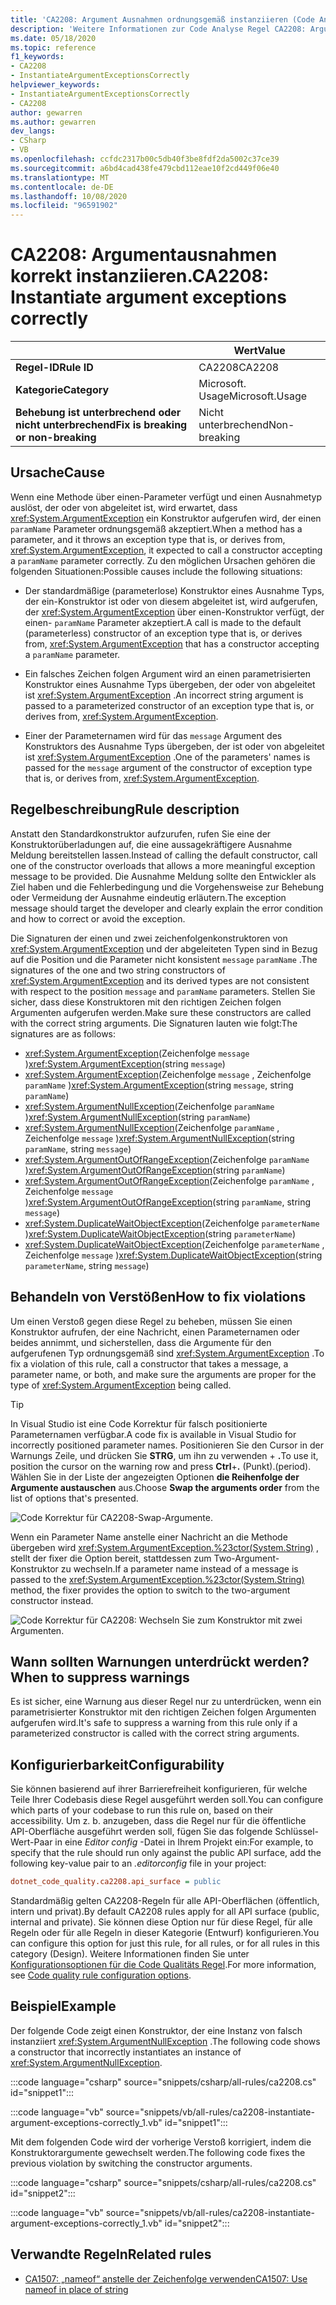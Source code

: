 ```yaml
---
title: 'CA2208: Argument Ausnahmen ordnungsgemäß instanziieren (Code Analyse)'
description: 'Weitere Informationen zur Code Analyse Regel CA2208: Argument Ausnahmen ordnungsgemäß instanziieren'
ms.date: 05/18/2020
ms.topic: reference
f1_keywords:
- CA2208
- InstantiateArgumentExceptionsCorrectly
helpviewer_keywords:
- InstantiateArgumentExceptionsCorrectly
- CA2208
author: gewarren
ms.author: gewarren
dev_langs:
- CSharp
- VB
ms.openlocfilehash: ccfdc2317b00c5db40f3be8fdf2da5002c37ce39
ms.sourcegitcommit: a6bd4cad438fe479cbd112eae10f2cd449f06e40
ms.translationtype: MT
ms.contentlocale: de-DE
ms.lasthandoff: 10/08/2020
ms.locfileid: "96591902"
---
```

# <a name="ca2208-instantiate-argument-exceptions-correctly"></a><span data-ttu-id="df353-103">CA2208: Argumentausnahmen korrekt instanziieren.</span><span class="sxs-lookup"><span data-stu-id="df353-103">CA2208: Instantiate argument exceptions correctly</span></span>

| | <span data-ttu-id="df353-104">Wert</span><span class="sxs-lookup"><span data-stu-id="df353-104">Value</span></span> |
|-|-|
| <span data-ttu-id="df353-105">**Regel-ID**</span><span class="sxs-lookup"><span data-stu-id="df353-105">**Rule ID**</span></span> |<span data-ttu-id="df353-106">CA2208</span><span class="sxs-lookup"><span data-stu-id="df353-106">CA2208</span></span>|
| <span data-ttu-id="df353-107">**Kategorie**</span><span class="sxs-lookup"><span data-stu-id="df353-107">**Category**</span></span> |<span data-ttu-id="df353-108">Microsoft. Usage</span><span class="sxs-lookup"><span data-stu-id="df353-108">Microsoft.Usage</span></span>|
| <span data-ttu-id="df353-109">**Behebung ist unterbrechend oder nicht unterbrechend**</span><span class="sxs-lookup"><span data-stu-id="df353-109">**Fix is breaking or non-breaking**</span></span> |<span data-ttu-id="df353-110">Nicht unterbrechend</span><span class="sxs-lookup"><span data-stu-id="df353-110">Non-breaking</span></span>|

## <a name="cause"></a><span data-ttu-id="df353-111">Ursache</span><span class="sxs-lookup"><span data-stu-id="df353-111">Cause</span></span>

<span data-ttu-id="df353-112">Wenn eine Methode über einen-Parameter verfügt und einen Ausnahmetyp auslöst, der oder von abgeleitet ist, wird erwartet, dass <xref:System.ArgumentException> ein Konstruktor aufgerufen wird, der einen `paramName` Parameter ordnungsgemäß akzeptiert.</span><span class="sxs-lookup"><span data-stu-id="df353-112">When a method has a parameter, and it throws an exception type that is, or derives from, <xref:System.ArgumentException>, it expected to call a constructor accepting a `paramName` parameter correctly.</span></span> <span data-ttu-id="df353-113">Zu den möglichen Ursachen gehören die folgenden Situationen:</span><span class="sxs-lookup"><span data-stu-id="df353-113">Possible causes include the following situations:</span></span>

- <span data-ttu-id="df353-114">Der standardmäßige (parameterlose) Konstruktor eines Ausnahme Typs, der ein-Konstruktor ist oder von diesem abgeleitet ist, wird aufgerufen, der <xref:System.ArgumentException> über einen-Konstruktor verfügt, der einen- `paramName` Parameter akzeptiert.</span><span class="sxs-lookup"><span data-stu-id="df353-114">A call is made to the default (parameterless) constructor of an exception type that is, or derives from, <xref:System.ArgumentException> that has a constructor accepting a `paramName` parameter.</span></span>

- <span data-ttu-id="df353-115">Ein falsches Zeichen folgen Argument wird an einen parametrisierten Konstruktor eines Ausnahme Typs übergeben, der oder von abgeleitet ist <xref:System.ArgumentException> .</span><span class="sxs-lookup"><span data-stu-id="df353-115">An incorrect string argument is passed to a parameterized constructor of an exception type that is, or derives from, <xref:System.ArgumentException>.</span></span>

- <span data-ttu-id="df353-116">Einer der Parameternamen wird für das `message` Argument des Konstruktors des Ausnahme Typs übergeben, der ist oder von abgeleitet ist <xref:System.ArgumentException> .</span><span class="sxs-lookup"><span data-stu-id="df353-116">One of the parameters' names is passed for the `message` argument of the constructor of exception type that is, or derives from, <xref:System.ArgumentException>.</span></span>

## <a name="rule-description"></a><span data-ttu-id="df353-117">Regelbeschreibung</span><span class="sxs-lookup"><span data-stu-id="df353-117">Rule description</span></span>

<span data-ttu-id="df353-118">Anstatt den Standardkonstruktor aufzurufen, rufen Sie eine der Konstruktorüberladungen auf, die eine aussagekräftigere Ausnahme Meldung bereitstellen lassen.</span><span class="sxs-lookup"><span data-stu-id="df353-118">Instead of calling the default constructor, call one of the constructor overloads that allows a more meaningful exception message to be provided.</span></span> <span data-ttu-id="df353-119">Die Ausnahme Meldung sollte den Entwickler als Ziel haben und die Fehlerbedingung und die Vorgehensweise zur Behebung oder Vermeidung der Ausnahme eindeutig erläutern.</span><span class="sxs-lookup"><span data-stu-id="df353-119">The exception message should target the developer and clearly explain the error condition and how to correct or avoid the exception.</span></span>

<span data-ttu-id="df353-120">Die Signaturen der einen und zwei zeichenfolgenkonstruktoren von <xref:System.ArgumentException> und der abgeleiteten Typen sind in Bezug auf die Position und die Parameter nicht konsistent `message` `paramName` .</span><span class="sxs-lookup"><span data-stu-id="df353-120">The signatures of the one and two string constructors of <xref:System.ArgumentException> and its derived types are not consistent with respect to the position `message` and `paramName` parameters.</span></span> <span data-ttu-id="df353-121">Stellen Sie sicher, dass diese Konstruktoren mit den richtigen Zeichen folgen Argumenten aufgerufen werden.</span><span class="sxs-lookup"><span data-stu-id="df353-121">Make sure these constructors are called with the correct string arguments.</span></span> <span data-ttu-id="df353-122">Die Signaturen lauten wie folgt:</span><span class="sxs-lookup"><span data-stu-id="df353-122">The signatures are as follows:</span></span>

- <span data-ttu-id="df353-123"><xref:System.ArgumentException>(Zeichenfolge `message` )</span><span class="sxs-lookup"><span data-stu-id="df353-123"><xref:System.ArgumentException>(string `message`)</span></span>
- <span data-ttu-id="df353-124"><xref:System.ArgumentException>(Zeichenfolge `message` , Zeichenfolge `paramName` )</span><span class="sxs-lookup"><span data-stu-id="df353-124"><xref:System.ArgumentException>(string `message`, string `paramName`)</span></span>
- <span data-ttu-id="df353-125"><xref:System.ArgumentNullException>(Zeichenfolge `paramName` )</span><span class="sxs-lookup"><span data-stu-id="df353-125"><xref:System.ArgumentNullException>(string `paramName`)</span></span>
- <span data-ttu-id="df353-126"><xref:System.ArgumentNullException>(Zeichenfolge `paramName` , Zeichenfolge `message` )</span><span class="sxs-lookup"><span data-stu-id="df353-126"><xref:System.ArgumentNullException>(string `paramName`, string `message`)</span></span>
- <span data-ttu-id="df353-127"><xref:System.ArgumentOutOfRangeException>(Zeichenfolge `paramName` )</span><span class="sxs-lookup"><span data-stu-id="df353-127"><xref:System.ArgumentOutOfRangeException>(string `paramName`)</span></span>
- <span data-ttu-id="df353-128"><xref:System.ArgumentOutOfRangeException>(Zeichenfolge `paramName` , Zeichenfolge `message` )</span><span class="sxs-lookup"><span data-stu-id="df353-128"><xref:System.ArgumentOutOfRangeException>(string `paramName`, string `message`)</span></span>
- <span data-ttu-id="df353-129"><xref:System.DuplicateWaitObjectException>(Zeichenfolge `parameterName` )</span><span class="sxs-lookup"><span data-stu-id="df353-129"><xref:System.DuplicateWaitObjectException>(string `parameterName`)</span></span>
- <span data-ttu-id="df353-130"><xref:System.DuplicateWaitObjectException>(Zeichenfolge `parameterName` , Zeichenfolge `message` )</span><span class="sxs-lookup"><span data-stu-id="df353-130"><xref:System.DuplicateWaitObjectException>(string `parameterName`, string `message`)</span></span>

## <a name="how-to-fix-violations"></a><span data-ttu-id="df353-131">Behandeln von Verstößen</span><span class="sxs-lookup"><span data-stu-id="df353-131">How to fix violations</span></span>

<span data-ttu-id="df353-132">Um einen Verstoß gegen diese Regel zu beheben, müssen Sie einen Konstruktor aufrufen, der eine Nachricht, einen Parameternamen oder beides annimmt, und sicherstellen, dass die Argumente für den aufgerufenen Typ ordnungsgemäß sind <xref:System.ArgumentException> .</span><span class="sxs-lookup"><span data-stu-id="df353-132">To fix a violation of this rule, call a constructor that takes a message, a parameter name, or both, and make sure the arguments are proper for the type of <xref:System.ArgumentException> being called.</span></span>

> [!TIP]
> <span data-ttu-id="df353-133">In Visual Studio ist eine Code Korrektur für falsch positionierte Parameternamen verfügbar.</span><span class="sxs-lookup"><span data-stu-id="df353-133">A code fix is available in Visual Studio for incorrectly positioned parameter names.</span></span> <span data-ttu-id="df353-134">Positionieren Sie den Cursor in der Warnungs Zeile, und drücken Sie **STRG**, um ihn zu verwenden + **.**</span><span class="sxs-lookup"><span data-stu-id="df353-134">To use it, position the cursor on the warning row and press **Ctrl**+**.**</span></span> <span data-ttu-id="df353-135">(Punkt).</span><span class="sxs-lookup"><span data-stu-id="df353-135">(period).</span></span> <span data-ttu-id="df353-136">Wählen Sie in der Liste der angezeigten Optionen **die Reihenfolge der Argumente austauschen** aus.</span><span class="sxs-lookup"><span data-stu-id="df353-136">Choose **Swap the arguments order** from the list of options that's presented.</span></span>
>
> ![Code Korrektur für CA2208-Swap-Argumente.](media/ca2208-codefix_swap.png)
>
> <span data-ttu-id="df353-138">Wenn ein Parameter Name anstelle einer Nachricht an die Methode übergeben wird <xref:System.ArgumentException.%23ctor(System.String)> , stellt der fixer die Option bereit, stattdessen zum Two-Argument-Konstruktor zu wechseln.</span><span class="sxs-lookup"><span data-stu-id="df353-138">If a parameter name instead of a message is passed to the <xref:System.ArgumentException.%23ctor(System.String)> method, the fixer provides the option to switch to the two-argument constructor instead.</span></span>
>
> ![Code Korrektur für CA2208: Wechseln Sie zum Konstruktor mit zwei Argumenten.](media/ca2208-codefix_null_msg.png)

## <a name="when-to-suppress-warnings"></a><span data-ttu-id="df353-140">Wann sollten Warnungen unterdrückt werden?</span><span class="sxs-lookup"><span data-stu-id="df353-140">When to suppress warnings</span></span>

<span data-ttu-id="df353-141">Es ist sicher, eine Warnung aus dieser Regel nur zu unterdrücken, wenn ein parametrisierter Konstruktor mit den richtigen Zeichen folgen Argumenten aufgerufen wird.</span><span class="sxs-lookup"><span data-stu-id="df353-141">It's safe to suppress a warning from this rule only if a parameterized constructor is called with the correct string arguments.</span></span>

## <a name="configurability"></a><span data-ttu-id="df353-142">Konfigurierbarkeit</span><span class="sxs-lookup"><span data-stu-id="df353-142">Configurability</span></span>

<span data-ttu-id="df353-143">Sie können basierend auf ihrer Barrierefreiheit konfigurieren, für welche Teile Ihrer Codebasis diese Regel ausgeführt werden soll.</span><span class="sxs-lookup"><span data-stu-id="df353-143">You can configure which parts of your codebase to run this rule on, based on their accessibility.</span></span> <span data-ttu-id="df353-144">Um z. b. anzugeben, dass die Regel nur für die öffentliche API-Oberfläche ausgeführt werden soll, fügen Sie das folgende Schlüssel-Wert-Paar in eine *Editor config* -Datei in Ihrem Projekt ein:</span><span class="sxs-lookup"><span data-stu-id="df353-144">For example, to specify that the rule should run only against the public API surface, add the following key-value pair to an *.editorconfig* file in your project:</span></span>

```ini
dotnet_code_quality.ca2208.api_surface = public
```

<span data-ttu-id="df353-145">Standardmäßig gelten CA2208-Regeln für alle API-Oberflächen (öffentlich, intern und privat).</span><span class="sxs-lookup"><span data-stu-id="df353-145">By default CA2208 rules apply for all API surface (public, internal and private).</span></span> <span data-ttu-id="df353-146">Sie können diese Option nur für diese Regel, für alle Regeln oder für alle Regeln in dieser Kategorie (Entwurf) konfigurieren.</span><span class="sxs-lookup"><span data-stu-id="df353-146">You can configure this option for just this rule, for all rules, or for all rules in this category (Design).</span></span> <span data-ttu-id="df353-147">Weitere Informationen finden Sie unter [Konfigurationsoptionen für die Code Qualitäts Regel](../code-quality-rule-options.md).</span><span class="sxs-lookup"><span data-stu-id="df353-147">For more information, see [Code quality rule configuration options](../code-quality-rule-options.md).</span></span>

## <a name="example"></a><span data-ttu-id="df353-148">Beispiel</span><span class="sxs-lookup"><span data-stu-id="df353-148">Example</span></span>

<span data-ttu-id="df353-149">Der folgende Code zeigt einen Konstruktor, der eine Instanz von falsch instanziiert <xref:System.ArgumentNullException> .</span><span class="sxs-lookup"><span data-stu-id="df353-149">The following code shows a constructor that incorrectly instantiates an instance of <xref:System.ArgumentNullException>.</span></span>

:::code language="csharp" source="snippets/csharp/all-rules/ca2208.cs" id="snippet1":::

:::code language="vb" source="snippets/vb/all-rules/ca2208-instantiate-argument-exceptions-correctly_1.vb" id="snippet1":::

<span data-ttu-id="df353-150">Mit dem folgenden Code wird der vorherige Verstoß korrigiert, indem die Konstruktorargumente gewechselt werden.</span><span class="sxs-lookup"><span data-stu-id="df353-150">The following code fixes the previous violation by switching the constructor arguments.</span></span>

:::code language="csharp" source="snippets/csharp/all-rules/ca2208.cs" id="snippet2":::

:::code language="vb" source="snippets/vb/all-rules/ca2208-instantiate-argument-exceptions-correctly_1.vb" id="snippet2":::

## <a name="related-rules"></a><span data-ttu-id="df353-151">Verwandte Regeln</span><span class="sxs-lookup"><span data-stu-id="df353-151">Related rules</span></span>

- [<span data-ttu-id="df353-152">CA1507: „nameof“ anstelle der Zeichenfolge verwenden</span><span class="sxs-lookup"><span data-stu-id="df353-152">CA1507: Use nameof in place of string</span></span>](ca1507.md)

